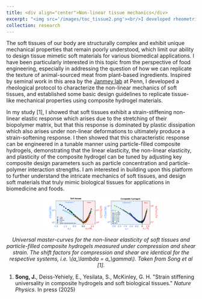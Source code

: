 ```yaml
---
title: <div align="center">Non-linear tissue mechanics</div>
excerpt: "<img src='/images/toc_tissue2.png'><br/>I developed rheometric techniques to analyze the non-linear elasticity and plasticity of soft tissues and composite hydrogels."
collection: research
---
```

The soft tissues of our body are structurally complex and exhibit unique mechanical properties that remain poorly understood, which limit our ability to design tissue mimetic soft materials for various biomedical applications. I have been particularly interested in this topic from the perspective of food engineering, especially in addressing the question of how we can replicate the texture of animal-sourced meat from plant-based ingredients. Inspired by seminal work in this area by the [Janmey lab](https://www.med.upenn.edu/physiol/facult/paul-janmey-ph-d) at Penn, I developed a rheological protocol to characterize the non-linear mechanics of soft tissues, and established some basic design guidelines to replicate tissue-like mechanical properties using composite hydrogel materials. 

In my study [1], I showed that soft tissues exhibit a strain-stiffening non-linear elastic response which arises due to the stretching of their biopolymer matrix, but that this response is dominated by plastic dissipation which also arises under non-linear deformations to ultimately produce a strain-softening response. I then showed that this characteristic response can be engineered in a tunable manner using particle-filled composite hydrogels, demonstrating that the linear elasticity, the non-linear elasticity, and plasticity of the composite hydrogel can be tuned by adjusting key composite design parameters such as particle concentration and particle-polymer interaction strengths. I am interested in building upon this platform to further understand the intricate mechanics of soft tissues, and design soft materials that truly mimic biological tissues for applications in biomedicine and foods.

<img src='/images/Tissue.png' width="60%" style="display: block; margin: 0 auto;"><br/><em style="text-align: center; display: inline-block; width: 100%;">Universal master-curves for the non-linear elasticity of soft tissues and particle-filled composite hydrogels measured under compression and shear strain. The shift factors for compression and shear are identical for the respective systems, i.e. \\(a_\lambda = a_\gamma\\). Taken from Song et al [1].</em>

1. <b>Song, J.</b>, Deiss-Yehiely, E., Yesilata, S., McKinley, G. H. "Strain stiffening universality in composite hydrogels and soft biological tissues." <em>Nature Physics</em>. In press (2025)
